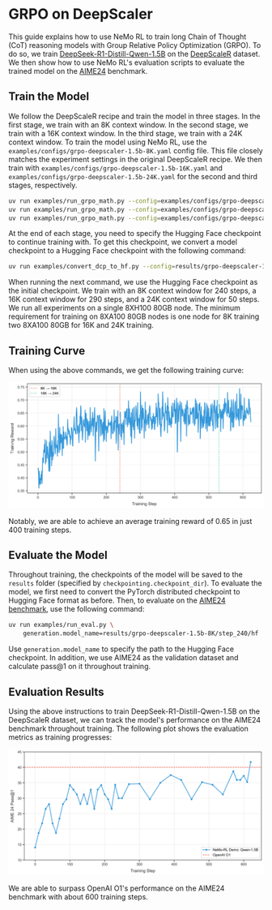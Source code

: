 # GRPO on DeepScaler

This guide explains how to use NeMo RL to train long Chain of Thought (CoT) reasoning models with Group Relative Policy Optimization (GRPO). To do so, we train [DeepSeek-R1-Distill-Qwen-1.5B](https://huggingface.co/deepseek-ai/DeepSeek-R1-Distill-Qwen-1.5B) on the [DeepScaleR](https://huggingface.co/datasets/agentica-org/DeepScaleR-Preview-Dataset) dataset. We then show how to use NeMo RL's evaluation scripts to evaluate the trained model on the [AIME24](https://huggingface.co/datasets/HuggingFaceH4/aime_2024) benchmark.


## Train the Model
We follow the DeepScaleR recipe and train the model in three stages. In the first stage, we train with an 8K context window. In the second stage, we train with a 16K context window. In the third stage, we train with a 24K context window.
To train the model using NeMo RL, use the `examples/configs/grpo-deepscaler-1.5b-8K.yaml` config file. This file closely matches the experiment settings in the original DeepScaleR recipe. We then train with `examples/configs/grpo-deepscaler-1.5b-16K.yaml` and `examples/configs/grpo-deepscaler-1.5b-24K.yaml` for the second and third stages, respectively.

```sh
uv run examples/run_grpo_math.py --config=examples/configs/grpo-deepscaler-1.5b-8K.yaml
uv run examples/run_grpo_math.py --config=examples/configs/grpo-deepscaler-1.5b-16K.yaml policy.model_name=/path/to/8K/checkpoint/hf
uv run examples/run_grpo_math.py --config=examples/configs/grpo-deepscaler-1.5b-24K.yaml policy.model_name=/path/to/16K/checkpoint/hf
```

At the end of each stage, you need to specify the Hugging Face checkpoint to continue training with. To get this checkpoint, we convert a model checkpoint to a Hugging Face checkpoint with the following command:

```sh
uv run examples/convert_dcp_to_hf.py --config=results/grpo-deepscaler-1.5b-8K/step_240/config.yaml --dcp-ckpt-path=results/grpo-deepscaler-1.5b-8K/step_240/policy/weights --hf-ckpt-path=results/grpo-deepscaler-1.5b-8K/step_240/hf
```

When running the next command, we use the Hugging Face checkpoint as the initial checkpoint. We train with an 8K context window for 240 steps, a 16K context window for 290 steps, and a 24K context window for 50 steps. We run all experiments on a single 8XH100 80GB node. The minimum requirement for training on 8XA100 80GB nodes is one node for 8K training two 8XA100 80GB for 16K and 24K training.

## Training Curve
When using the above commands, we get the following training curve:

![Training Performance](../assets/deepscaler_training_progress.png)

Notably, we are able to achieve an average training reward of 0.65 in just 400 training steps.

## Evaluate the Model
Throughout training, the checkpoints of the model will be saved to the `results` folder (specified by `checkpointing.checkpoint_dir`). To evaluate the model, we first need to convert the PyTorch distributed checkpoint to Hugging Face format as before. Then, to evaluate on the [AIME24 benchmark](https://huggingface.co/datasets/HuggingFaceH4/aime_2024), use the following command:

```sh
uv run examples/run_eval.py \
    generation.model_name=results/grpo-deepscaler-1.5b-8K/step_240/hf
```

Use `generation.model_name` to specify the path to the Hugging Face checkpoint. In addition, we use AIME24 as the validation dataset and calculate pass@1 on it throughout training.

## Evaluation Results
Using the above instructions to train DeepSeek-R1-Distill-Qwen-1.5B on the DeepScaleR dataset, we can track the model's performance on the AIME24 benchmark throughout training. The following plot shows the evaluation metrics as training progresses:

![AIME24 Performance](../assets/aime_training_progress.png)

We are able to surpass OpenAI O1's performance on the AIME24 benchmark with about 600 training steps.
